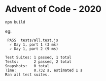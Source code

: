 # Advent of Code - 2020

```npm build```

eg. 

```
 PASS  tests/all.test.js
  ✓ Day 1, part 1 (3 ms)
  ✓ Day 1, part 2 (9 ms)

Test Suites: 1 passed, 1 total
Tests:       2 passed, 2 total
Snapshots:   0 total
Time:        0.732 s, estimated 1 s
Ran all test suites.
```